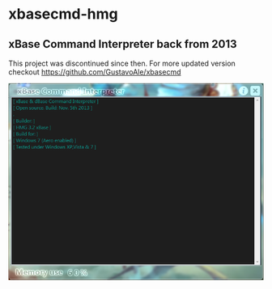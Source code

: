 # xbasecmd-hmg
## xBase Command Interpreter back from 2013 
This project was discontinued since then. For more updated version checkout https://github.com/GustavoAle/xbasecmd


<img src="src/Capture.PNG">

 
